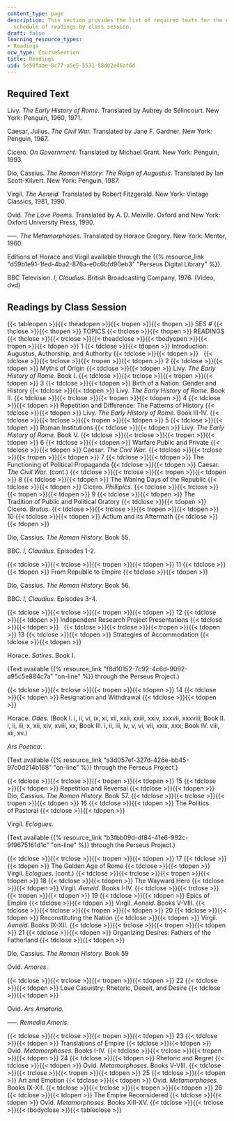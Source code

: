 ```yaml
---
content_type: page
description: This section provides the list of required texts for the course and the
  schedule of readings by class session.
draft: false
learning_resource_types:
- Readings
ocw_type: CourseSection
title: Readings
uid: 5e50faae-8c77-a5e5-5531-88d02e46af6d
---
```

## Required Text

Livy. *The Early History of Rome.* Translated by Aubrey de Sélincourt. New York: Penguin, 1960, 1971.

Caesar, Julius. *The Civil War.* Translated by Jane F. Gardner. New York: Penguin, 1967.

Cicero. *On Government.* Translated by Michael Grant. New York: Penguin, 1993.

Dio, Cassius. *The Roman History: The Reign of Augustus.* Translated by Ian Scott-Kilvert. New York: Penguin, 1987.

Virgil. *The Aeneid.* Translated by Robert Fitzgerald. New York: Vintage Classics, 1981, 1990.

Ovid. *The Love Poems.* Translated by A. D. Melville. Oxford and New York: Oxford University Press, 1990.

–––. *The Metamorphoses.* Translated by Horace Gregory. New York: Mentor, 1960.

Editions of Horace and Virgil available through the {{% resource_link "d59b1e91-1fed-4ba2-876a-e0c6bfd90eb3" "Perseus Digital Library" %}}.

BBC Television. *I, Claudius.* British Broadcasting Company, 1976. (Video, dvd)

## Readings by Class Session

{{< tableopen >}}{{< theadopen >}}{{< tropen >}}{{< thopen >}}
SES #
{{< thclose >}}{{< thopen >}}
TOPICS
{{< thclose >}}{{< thopen >}}
READINGS
{{< thclose >}}{{< trclose >}}{{< theadclose >}}{{< tbodyopen >}}{{< tropen >}}{{< tdopen >}}
1
{{< tdclose >}}{{< tdopen >}}
Introduction: Augustus, Authorship, and Authority
{{< tdclose >}}{{< tdopen >}}
 
{{< tdclose >}}{{< trclose >}}{{< tropen >}}{{< tdopen >}}
2
{{< tdclose >}}{{< tdopen >}}
Myths of Origin
{{< tdclose >}}{{< tdopen >}}
Livy. *The Early History of Rome.* Book I.
{{< tdclose >}}{{< trclose >}}{{< tropen >}}{{< tdopen >}}
3
{{< tdclose >}}{{< tdopen >}}
Birth of a Nation: Gender and History
{{< tdclose >}}{{< tdopen >}}
Livy. *The Early History of Rome.* Book II.
{{< tdclose >}}{{< trclose >}}{{< tropen >}}{{< tdopen >}}
4
{{< tdclose >}}{{< tdopen >}}
Repetition and Difference: The Patterns of History
{{< tdclose >}}{{< tdopen >}}
Livy. *The Early History of Rome.* Book III-IV.
{{< tdclose >}}{{< trclose >}}{{< tropen >}}{{< tdopen >}}
5
{{< tdclose >}}{{< tdopen >}}
Roman Institutions
{{< tdclose >}}{{< tdopen >}}
Livy. *The Early History of Rome.* Book V.
{{< tdclose >}}{{< trclose >}}{{< tropen >}}{{< tdopen >}}
6
{{< tdclose >}}{{< tdopen >}}
Warfare Public and Private
{{< tdclose >}}{{< tdopen >}}
Caesar. *The Civil War*.
{{< tdclose >}}{{< trclose >}}{{< tropen >}}{{< tdopen >}}
7
{{< tdclose >}}{{< tdopen >}}
The Functioning of Political Propaganda
{{< tdclose >}}{{< tdopen >}}
Caesar. *The Civil War*. (cont.)
{{< tdclose >}}{{< trclose >}}{{< tropen >}}{{< tdopen >}}
8
{{< tdclose >}}{{< tdopen >}}
The Waning Days of the Republic
{{< tdclose >}}{{< tdopen >}}
Cicero. *Phillipics*.
{{< tdclose >}}{{< trclose >}}{{< tropen >}}{{< tdopen >}}
9
{{< tdclose >}}{{< tdopen >}}
The Tradition of Public and Political Oratory
{{< tdclose >}}{{< tdopen >}}
Cicero. *Brutus*.
{{< tdclose >}}{{< trclose >}}{{< tropen >}}{{< tdopen >}}
10
{{< tdclose >}}{{< tdopen >}}
Actium and its Aftermath
{{< tdclose >}}{{< tdopen >}}

Dio, Cassius. *The Roman History.* Book 55.

BBC. *I, Claudius.* Episodes 1-2.

{{< tdclose >}}{{< trclose >}}{{< tropen >}}{{< tdopen >}}
11
{{< tdclose >}}{{< tdopen >}}
From Republic to Empire
{{< tdclose >}}{{< tdopen >}}

Dio, Cassius. *The Roman History.* Book 56.

BBC. *I, Claudius.* Episodes 3-4.

{{< tdclose >}}{{< trclose >}}{{< tropen >}}{{< tdopen >}}
12
{{< tdclose >}}{{< tdopen >}}
Independent Research Project Presentations
{{< tdclose >}}{{< tdopen >}}
 
{{< tdclose >}}{{< trclose >}}{{< tropen >}}{{< tdopen >}}
13
{{< tdclose >}}{{< tdopen >}}
Strategies of Accommodation
{{< tdclose >}}{{< tdopen >}}

Horace. *Satires.* Book I.

(Text available {{% resource_link "f8d10152-7c92-4c6d-9092-a95c5e884c7a" "on-line" %}} through the Perseus Project.)

{{< tdclose >}}{{< trclose >}}{{< tropen >}}{{< tdopen >}}
14
{{< tdclose >}}{{< tdopen >}}
Resignation and Withdrawal
{{< tdclose >}}{{< tdopen >}}

Horace. *Odes.* (Book I. i, ii, vi, ix, xi, xii, xxii, xxiii, xxiv, xxxvii, xxxviii; Book II. i, ii, iii, x, xii, xiv, xviii, xx; Book III. i, ii, iii, iv, v, vi, vii, xxix, xxx; Book IV. viii, xii, xv.)

*Ars Poetica*.

(Text available {{% resource_link "a3d057ef-327d-426e-bb45-97c0d214b168" "on-line" %}} through the Perseus Project.)

{{< tdclose >}}{{< trclose >}}{{< tropen >}}{{< tdopen >}}
15
{{< tdclose >}}{{< tdopen >}}
Repetition and Reversal
{{< tdclose >}}{{< tdopen >}}
Dio, Cassius. *The Roman History.* Book 57.
{{< tdclose >}}{{< trclose >}}{{< tropen >}}{{< tdopen >}}
16
{{< tdclose >}}{{< tdopen >}}
The Politics of Pastoral
{{< tdclose >}}{{< tdopen >}}

Virgil. *Eclogues*.

(Text available {{% resource_link "b3fbb09d-df84-41e6-992c-9f9675161d1c" "on-line" %}} through the Perseus Project.)

{{< tdclose >}}{{< trclose >}}{{< tropen >}}{{< tdopen >}}
17
{{< tdclose >}}{{< tdopen >}}
The Golden Age of Rome
{{< tdclose >}}{{< tdopen >}}
Virgil. *Eclogues*. (cont.)
{{< tdclose >}}{{< trclose >}}{{< tropen >}}{{< tdopen >}}
18
{{< tdclose >}}{{< tdopen >}}
The Wayward Hero
{{< tdclose >}}{{< tdopen >}}
Virgil. *Aeneid.* Books I-IV.
{{< tdclose >}}{{< trclose >}}{{< tropen >}}{{< tdopen >}}
19
{{< tdclose >}}{{< tdopen >}}
Epics of Empire
{{< tdclose >}}{{< tdopen >}}
Virgil. *Aeneid.* Books V-VIII.
{{< tdclose >}}{{< trclose >}}{{< tropen >}}{{< tdopen >}}
20
{{< tdclose >}}{{< tdopen >}}
Reconstituting the Nation
{{< tdclose >}}{{< tdopen >}}
Virgil. *Aeneid.* Books IX-XII.
{{< tdclose >}}{{< trclose >}}{{< tropen >}}{{< tdopen >}}
21
{{< tdclose >}}{{< tdopen >}}
Organizing Desires: Fathers of the Fatherland
{{< tdclose >}}{{< tdopen >}}

Dio, Cassius. *The Roman History.* Book 59

Ovid. *Amores*.

{{< tdclose >}}{{< trclose >}}{{< tropen >}}{{< tdopen >}}
22
{{< tdclose >}}{{< tdopen >}}
Love Casuistry: Rhetoric, Deceit, and Desire
{{< tdclose >}}{{< tdopen >}}

Ovid. *Ars Amatoria.*

–––. *Remedia Amoris*.

{{< tdclose >}}{{< trclose >}}{{< tropen >}}{{< tdopen >}}
23
{{< tdclose >}}{{< tdopen >}}
Translations of Empire
{{< tdclose >}}{{< tdopen >}}
Ovid. *Metamorphoses.* Books I-IV.
{{< tdclose >}}{{< trclose >}}{{< tropen >}}{{< tdopen >}}
24
{{< tdclose >}}{{< tdopen >}}
Rhetoric and Regret
{{< tdclose >}}{{< tdopen >}}
Ovid. *Metamorphoses.* Books V-VIII.
{{< tdclose >}}{{< trclose >}}{{< tropen >}}{{< tdopen >}}
25
{{< tdclose >}}{{< tdopen >}}
Art and Emotion
{{< tdclose >}}{{< tdopen >}}
Ovid. *Metamorphoses.* Books IX-XII.
{{< tdclose >}}{{< trclose >}}{{< tropen >}}{{< tdopen >}}
26
{{< tdclose >}}{{< tdopen >}}
The Empire Reconsidered
{{< tdclose >}}{{< tdopen >}}
Ovid. *Metamorphoses.* Books XIII-XV.
{{< tdclose >}}{{< trclose >}}{{< tbodyclose >}}{{< tableclose >}}